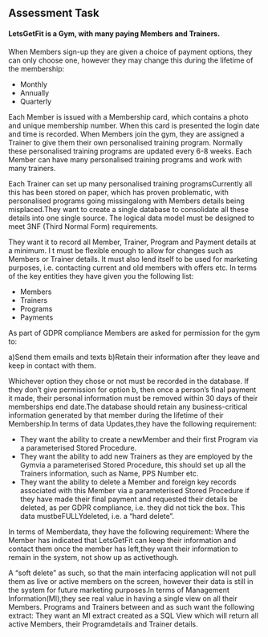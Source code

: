 ## Assessment Task 

#### LetsGetFit is a Gym, with many paying Members and Trainers. 

When Members sign-up they are given a choice of payment options, they can only choose one, however they may change this during the lifetime of the membership:

- Monthly
- Annually
- Quarterly

Each Member is issued with a Membership card, which contains a photo and unique membership number. When this card is presented the login date and time is recorded. When Members join the gym, they are assigned a Trainer to give them their own personalised training program. Normally these personalised training programs are updated every 6-8 weeks. Each Member can have many personalised training programs and work with many trainers. 

Each Trainer can set up many personalised training programsCurrently all this has been stored on paper, which has proven problematic, with personalised programs going missingalong with Members details being misplaced.They want to create a single database to consolidate all these details into one single source. The logical data model must be designed to meet 3NF (Third Normal Form) requirements. 

They want it to record all Member, Trainer, Program and Payment details at a minimum. I
t must be flexible enough to allow for changes such as Members or Trainer details. 
It must also lend itself to be used for marketing purposes, i.e. contacting current and old members with offers etc.
In terms of the key entities they have given you the following list: 

- Members
- Trainers
- Programs
- Payments

As part of GDPR compliance Members are asked for permission for the gym to:

a)Send them emails and texts 
b)Retain their information after they leave and keep in contact with them. 

Whichever option they chose or not must be recorded in the database. If they don’t give permission for option b, then once a person’s final payment it made, their personal information must be removed within 30 days of their memberships end date.The database should retain any business-critical information generated by that member during the lifetime of their Membership.In terms of data Updates,they have the following requirement: 

- They want the ability to create a newMember and their first Program via a parameterised Stored Procedure. 
- They want the ability to add new Trainers as they are employed by the Gymvia a parameterised Stored Procedure, this should set up all the Trainers information, such as Name, PPS Number etc.
- They want the ability to delete a Member and foreign key records associated with this Member via a parameterised Stored Procedure if they have made their final payment and requested their details be deleted, as per GDPR compliance, i.e. they did not tick the box. This data mustbeFULLYdeleted, i.e. a “hard delete”.

In terms of Memberdata, they have the following requirement: Where the Member has indicated that LetsGetFit can keep their information and contact them once the member has left,they want their information to remain in the system, not show up as activethough. 

A “soft delete” as such, so that the main interfacing application will not pull them as live or active members on the screen, however their data is still in the system for future marketing purposes.In terms of Management Information(MI),they see real value in having a single view on all their Members. Programs and Trainers between and as such want the following extract: They want an MI extract created as a SQL View which will return all active Members, their Programdetails and Trainer details. 
